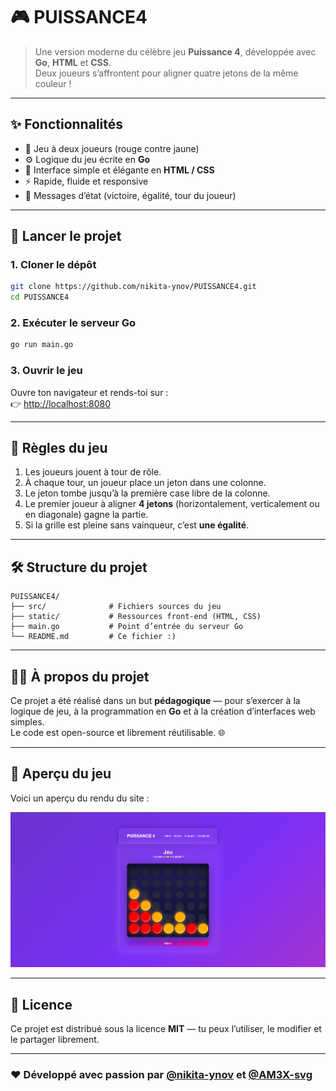 # 🎮 PUISSANCE4

> Une version moderne du célèbre jeu **Puissance 4**, développée avec **Go**, **HTML** et **CSS**.  
> Deux joueurs s’affrontent pour aligner quatre jetons de la même couleur !

---

## ✨ Fonctionnalités

- 🧩 Jeu à deux joueurs (rouge contre jaune)  
- ⚙️ Logique du jeu écrite en **Go**  
- 🎨 Interface simple et élégante en **HTML / CSS**  
- ⚡ Rapide, fluide et responsive  
- 💬 Messages d’état (victoire, égalité, tour du joueur)

---

## 🚀 Lancer le projet

### 1. Cloner le dépôt
```bash
git clone https://github.com/nikita-ynov/PUISSANCE4.git
cd PUISSANCE4
```

### 2. Exécuter le serveur Go
```bash
go run main.go
```

### 3. Ouvrir le jeu
Ouvre ton navigateur et rends-toi sur :  
👉 [http://localhost:8080](http://localhost:8080)

---

## 🧠 Règles du jeu

1. Les joueurs jouent à tour de rôle.  
2. À chaque tour, un joueur place un jeton dans une colonne.  
3. Le jeton tombe jusqu’à la première case libre de la colonne.  
4. Le premier joueur à aligner **4 jetons** (horizontalement, verticalement ou en diagonale) gagne la partie.  
5. Si la grille est pleine sans vainqueur, c’est **une égalité**.

---

## 🛠️ Structure du projet

```
PUISSANCE4/
├── src/              # Fichiers sources du jeu
├── static/           # Ressources front-end (HTML, CSS)
├── main.go           # Point d’entrée du serveur Go
└── README.md         # Ce fichier :)
```

---

## 🧑‍💻 À propos du projet

Ce projet a été réalisé dans un but **pédagogique** — pour s’exercer à la logique de jeu, à la programmation en **Go** et à la création d’interfaces web simples.  
Le code est open-source et librement réutilisable. 🌐

---

## 📸 Aperçu du jeu

Voici un aperçu du rendu du site :

![Aperçu du jeu](./src/static/screenshot.png)

---

## 📜 Licence

Ce projet est distribué sous la licence **MIT** — tu peux l’utiliser, le modifier et le partager librement.

---

### ❤️ Développé avec passion par [@nikita-ynov](https://github.com/nikita-ynov) et [@AM3X-svg](https://github.com/AM3X-svg)